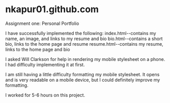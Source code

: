 nkapur01.github.com
===================

Assignment one: Personal Portfolio

I have successfully implemented the following:
index.html--contains my name, an image, and links to my resume and bio
bio.html--contains a short bio, links to the home page and resume
resume.html--contains my resume, links to the home page and bio

I asked Will Clarkson for help in rendering my mobile stylesheet on a phone. I had difficulty implementing it at first.

I am still having a little difficulty formatting my mobile stylesheet. It opens and is very readable on a mobile device, but I could definitely improve my formatting.

I worked for 5-6  hours on this project. 

